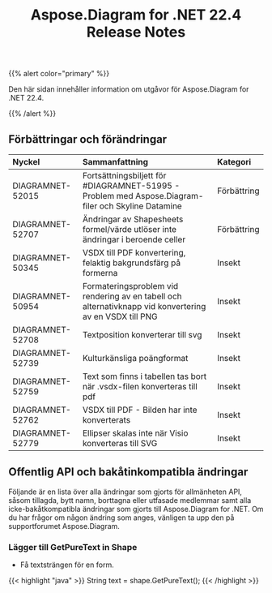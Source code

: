 ﻿---
title: Aspose.Diagram for .NET 22.4 Release Notes
type: docs
weight: 24
url: /sv/net/aspose-diagram-for-net-22-4-release-notes/
---
{{% alert color="primary" %}} 

Den här sidan innehåller information om utgåvor för Aspose.Diagram for .NET 22.4.

{{% /alert %}} 
## **Förbättringar och förändringar**

|**Nyckel**|**Sammanfattning**|**Kategori**|
|:- |:- |:- |
|DIAGRAMNET-52015|Fortsättningsbiljett för #DIAGRAMNET-51995 - Problem med Aspose.Diagram-filer och Skyline Datamine|Förbättring|
|DIAGRAMNET-52707|Ändringar av Shapesheets formel/värde utlöser inte ändringar i beroende celler|Förbättring|
|DIAGRAMNET-50345|VSDX till PDF konvertering, felaktig bakgrundsfärg på formerna|Insekt|
|DIAGRAMNET-50954|Formateringsproblem vid rendering av en tabell och alternativknapp vid konvertering av en VSDX till PNG|Insekt|
|DIAGRAMNET-52708|Textposition konverterar till svg|Insekt|
|DIAGRAMNET-52739|Kulturkänsliga poängformat|Insekt|
|DIAGRAMNET-52759|Text som finns i tabellen tas bort när .vsdx-filen konverteras till pdf|Insekt|
|DIAGRAMNET-52762|VSDX till PDF - Bilden har inte konverterats|Insekt|
|DIAGRAMNET-52779|Ellipser skalas inte när Visio konverteras till SVG|Insekt|

## **Offentlig API och bakåtinkompatibla ändringar**
Följande är en lista över alla ändringar som gjorts för allmänheten API, såsom tillagda, bytt namn, borttagna eller utfasade medlemmar samt alla icke-bakåtkompatibla ändringar som gjorts till Aspose.Diagram for .NET. Om du har frågor om någon ändring som anges, vänligen ta upp den på supportforumet Aspose.Diagram.
### **Lägger till GetPureText in Shape**
- Få textsträngen för en form.

{{< highlight "java" >}}
String text = shape.GetPureText();
{{< /highlight >}}


